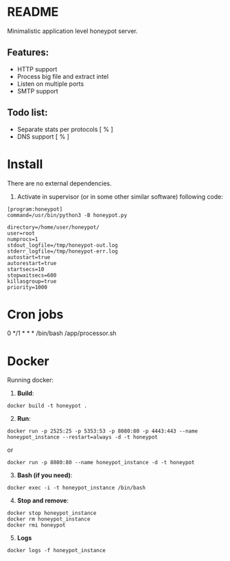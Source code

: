 # README
Minimalistic application level honeypot server. 


## Features:
- HTTP support
- Process big file and extract intel
- Listen on multiple ports
- SMTP support


## Todo list:
- Separate stats per protocols [ % ]
- DNS support [ % ]


# Install
There are no external dependencies.

1. Activate in supervisor (or in some other similar software) following code:

```
[program:honeypot]
command=/usr/bin/python3 -B honeypot.py

directory=/home/user/honeypot/
user=root
numprocs=1
stdout_logfile=/tmp/honeypot-out.log
stderr_logfile=/tmp/honeypot-err.log
autostart=true
autorestart=true
startsecs=10
stopwaitsecs=600
killasgroup=true
priority=1000
```


# Cron jobs
0 */1 * * * /bin/bash /app/processor.sh




# Docker
Running docker:

1. **Build**: 
```
docker build -t honeypot .
```

2. **Run**: 

```
docker run -p 2525:25 -p 5353:53 -p 8080:80 -p 4443:443 --name honeypot_instance --restart=always -d -t honeypot
```

or 

```
docker run -p 8080:80 --name honeypot_instance -d -t honeypot
```


3. **Bash (if you need)**: 
```
docker exec -i -t honeypot_instance /bin/bash
```

4. **Stop and remove**:
```
docker stop honeypot_instance
docker rm honeypot_instance 
docker rmi honeypot
```

5. **Logs**
```
docker logs -f honeypot_instance
```